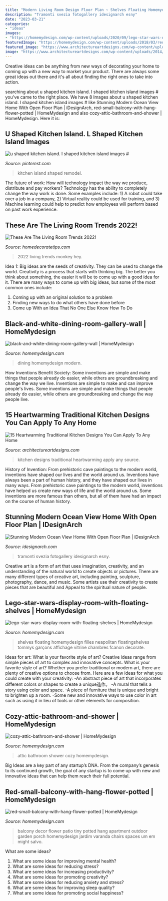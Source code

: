 ```yaml
---
title: "Modern Living Room Design Floor Plan ~ Shelves Floating Homemydesign Filles Neapolitan Floatingshelves Tommys Garçons Affichage Vitrine Chambres Fcanon Decorate"
description: "Tramonti svezia fotogallery idesignarch esny"
date: "2023-03-21"
categories:
- "ideas"
images:
- "https://homemydesign.com/wp-content/uploads/2020/09/lego-star-wars-display-room-with-floating-shelves.jpg"
featuredImage: "https://homemydesign.com/wp-content/uploads/2018/03/red-small-balcony-with-hang-flower-potted.jpg"
featured_image: "https://www.architectureartdesigns.com/wp-content/uploads/2014/10/15-Heartwarming-Traditional-Kitchen-Designs-You-Can-Apply-To-Any-Home-9-630x945.jpg"
image: "https://www.architectureartdesigns.com/wp-content/uploads/2014/10/15-Heartwarming-Traditional-Kitchen-Designs-You-Can-Apply-To-Any-Home-9-630x945.jpg"
---
```



Creative ideas can be anything from new ways of decorating your home to coming up with a new way to market your product. There are always some great ideas out there and it's all about finding the right ones to take into action.

	

		
searching about u shaped kitchen island. l shaped kitchen island images # you've came to the right place. We have 8 Images about u shaped kitchen island. l shaped kitchen island images # like Stunning Modern Ocean View Home With Open Floor Plan | iDesignArch, red-small-balcony-with-hang-flower-potted | HomeMydesign and also cozy-attic-bathroom-and-shower | HomeMydesign. Here it is:
		
    
## U Shaped Kitchen Island. L Shaped Kitchen Island Images #

<img loading=lazy src="https://i.pinimg.com/736x/3c/43/44/3c4344f5b9add901eb634f1176d5429e.jpg" onerror="this.onerror=null;this.src='https://tse2.mm.bing.net/th?id=OIP.K-CsOV-rVvzk3OwnHX1ZfQHaNK&amp;pid=15.1';" alt="u shaped kitchen island. l shaped kitchen island images #">

_Source: pinterest.com_

>kitchen island shaped remodel. 

	

The future of work: How will technology impact the way we produce, distribute and pay workers?
Technology has the ability to completely change the way work is done. Some examples include: 1) A robot could take over a job in a company, 2) Virtual reality could be used for training, and 3) Machine learning could help to predict how employees will perform based on past work experience.

    
## These Are The Living Room Trends 2022!

<img loading=lazy src="https://homedecoratetips.com/wp-content/uploads/2020/07/Living-Room-Trends-2022-5.jpg" onerror="this.onerror=null;this.src='https://tse3.mm.bing.net/th?id=OIP.LQv8CJSs1l2rm_sNXxERqwAAAA&amp;pid=15.1';" alt="These Are The Living Room Trends 2022!">

_Source: homedecoratetips.com_

>2022 living trends monkey hey. 

	

Idea 1: Big ideas are the seeds of creativity. They can be used to change the world.
Creativity is a process that starts with thinking big. The better you think about something, the easier it will be to come up with a good idea for it. There are many ways to come up with big ideas, but some of the most common ones include:
1. Coming up with an original solution to a problem
2. Finding new ways to do what others have done before
3. Come up With an Idea That No One Else Know How To Do

    
## Black-and-white-dining-room-gallery-wall | HomeMydesign

<img loading=lazy src="https://homemydesign.com/wp-content/uploads/2016/11/black-and-white-dining-room-gallery-wall.jpg" onerror="this.onerror=null;this.src='https://tse1.mm.bing.net/th?id=OIP.H5k7CjnhWcUqEATMp55QGwHaLI&amp;pid=15.1';" alt="black-and-white-dining-room-gallery-wall | HomeMydesign">

_Source: homemydesign.com_

>dining homemydesign modern. 

	

How Inventions Benefit Society: Some inventions are simple and make things that people already do easier, while others are groundbreaking and change the way we live.
Inventions are simple to make and can improve people's lives. Some inventions are simple and make things that people already do easier, while others are groundbreaking and change the way people live.

    
## 15 Heartwarming Traditional Kitchen Designs You Can Apply To Any Home

<img loading=lazy src="https://www.architectureartdesigns.com/wp-content/uploads/2014/10/15-Heartwarming-Traditional-Kitchen-Designs-You-Can-Apply-To-Any-Home-9-630x945.jpg" onerror="this.onerror=null;this.src='https://tse4.mm.bing.net/th?id=OIP.dZ-wrR3hhgH4sdDS0Aw4oAHaLH&amp;pid=15.1';" alt="15 Heartwarming Traditional Kitchen Designs You Can Apply To Any Home">

_Source: architectureartdesigns.com_

>kitchen designs traditional heartwarming apply any source. 

	

History of Invention: From prehistoric cave paintings to the modern world, inventions have shaped our lives and the world around us.
Inventions have always been a part of human history, and they have shaped our lives in many ways. From prehistoric cave paintings to the modern world, inventions have helped us create new ways of life and the world around us. Some inventions are more famous than others, but all of them have had an impact on the course of human history.

    
## Stunning Modern Ocean View Home With Open Floor Plan | IDesignArch

<img loading=lazy src="https://www.idesignarch.com/wp-content/uploads/Modern-Ocean-View-Home-Sweden_12.jpg" onerror="this.onerror=null;this.src='https://tse1.mm.bing.net/th?id=OIP.weGlz0-dGL_gulPmd9AXjQHaE6&amp;pid=15.1';" alt="Stunning Modern Ocean View Home With Open Floor Plan | iDesignArch">

_Source: idesignarch.com_

>tramonti svezia fotogallery idesignarch esny. 

	

Creative art is a form of art that uses imagination, creativity, and an understanding of the natural world to create objects or pictures. There are many different types of creative art, including painting, sculpture, photography, dance, and music. Some artists use their creativity to create pieces that are beautiful and Appeal to the spiritual nature of people.

    
## Lego-star-wars-display-room-with-floating-shelves | HomeMydesign

<img loading=lazy src="https://homemydesign.com/wp-content/uploads/2020/09/lego-star-wars-display-room-with-floating-shelves.jpg" onerror="this.onerror=null;this.src='https://tse2.mm.bing.net/th?id=OIP.ceB-mw-Yuq7R8OSh13wIxgHaLH&amp;pid=15.1';" alt="lego-star-wars-display-room-with-floating-shelves | HomeMydesign">

_Source: homemydesign.com_

>shelves floating homemydesign filles neapolitan floatingshelves tommys garçons affichage vitrine chambres fcanon decorate. 

	

Ideas for art: What is your favorite style of art?
Creative ideas range from simple pieces of art to complex and innovative concepts. What is your favorite style of art? Whether you prefer traditional or modern art, there are plenty of creative options to choose from. Here are a few ideas for what you could create with your creativity: 
-An abstract piece of art that incorporates different colors or shapes to create a unique造作。
-A mural that tells a story using color and space.
-A piece of furniture that is unique and bright to brighten up a room.
-Some new and innovative ways to use color in art such as using it in lieu of tools or other elements for composition.

    
## Cozy-attic-bathroom-and-shower | HomeMydesign

<img loading=lazy src="https://homemydesign.com/wp-content/uploads/2014/08/cozy-attic-bathroom-and-shower.jpg" onerror="this.onerror=null;this.src='https://tse2.mm.bing.net/th?id=OIP._huPrkWQjblyWGIpOBxf4AHaLK&amp;pid=15.1';" alt="cozy-attic-bathroom-and-shower | HomeMydesign">

_Source: homemydesign.com_

>attic bathroom shower cozy homemydesign. 

	

Big Ideas are a key part of any startup’s DNA. From the company’s genesis to its continued growth, the goal of any startup is to come up with new and innovative ideas that can help them reach their full potential.

    
## Red-small-balcony-with-hang-flower-potted | HomeMydesign

<img loading=lazy src="https://homemydesign.com/wp-content/uploads/2018/03/red-small-balcony-with-hang-flower-potted.jpg" onerror="this.onerror=null;this.src='https://tse3.mm.bing.net/th?id=OIP.0cO69sY33aJPvhY2om-fewHaJ6&amp;pid=15.1';" alt="red-small-balcony-with-hang-flower-potted | HomeMydesign">

_Source: homemydesign.com_

>balcony decor flower patio tiny potted hang apartment outdoor garden porch homemydesign jardim varanda chairs spaces um em might salvo. 

	

What are some ideas?
1. What are some ideas for improving mental health? 
2. What are some ideas for reducing stress? 
3. What are some ideas for increasing productivity? 
4. What are some ideas for promoting creativity?
5. What are some ideas for reducing anxiety and stress? 
6. What are some ideas for improving sleep quality?
7. What are some ideas for promoting social happiness?

